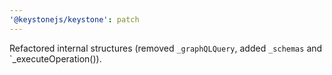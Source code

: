 ```yaml
---
'@keystonejs/keystone': patch
---
```


Refactored internal structures (removed `_graphQLQuery`, added `_schemas` and `\_executeOperation()).
